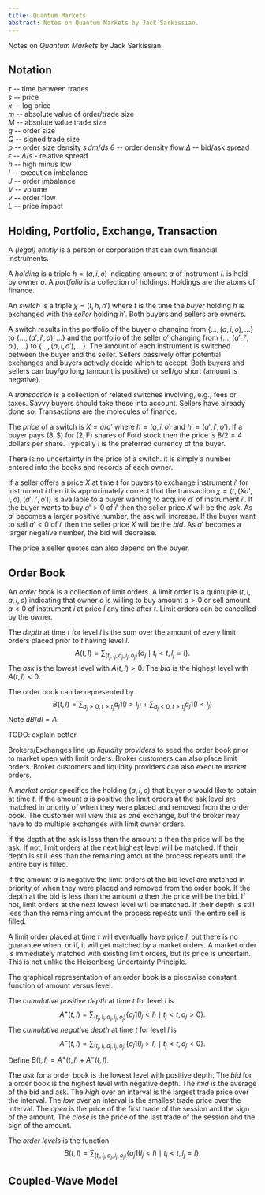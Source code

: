 ```yaml
---
title: Quantum Markets
abstract: Notes on Quantum Markets by Jack Sarkissian.
---
```


Notes on _Quantum Markets_ by Jack Sarkissian.

## Notation

$\tau$ -- time between trades  
$s$ -- price  
$x$ -- log price  
$m$ -- absolute value of order/trade size  
$M$ -- absolute value trade size  
$q$ -- order size  
$Q$ -- signed trade size  
$\rho$ -- order size density  $s\,dm/ds$
$\theta$ -- order density flow 
$\Delta$ -- bid/ask spread  
$\epsilon$ -- $\Delta/s$ - relative spread  
$h$ -- high minus low  
$I$ -- execution imbalance  
$J$ -- order imbalance  
$V$ -- volume  
$v$ -- order flow  
$L$ -- price impact  

## Holding, Portfolio, Exchange, Transaction

A _(legal) entitiy_ is a person or corporation that can own financial instruments.

A _holding_ is a triple $h = (a, i, o)$ indicating amount $a$ of instrument $i$.
is held by owner $o$.  A _portfolio_ is a collection of holdings.
Holdings are the atoms of finance.

An _switch_ is a triple $\chi = (t, h, h')$
where $t$ is the time the _buyer_ holding $h$ is exchanged with the _seller_ holding $h'$.
Both buyers and sellers are owners.

A switch results in the portfolio of the
buyer $o$ changing from $\{\ldots,(a,i,o),\ldots\}$
to $\{\ldots,(a',i',o),\ldots\}$ and the portfolio of the seller $o'$
changing from $\{\ldots,(a',i',o'),\ldots\}$
to $\{\ldots,(a,i,o'),\ldots\}$. The amount of each instrument is switched
between the buyer and the seller.
Sellers passively offer potential exchanges and buyers actively decide which to accept.
Both buyers and sellers can buy/go long (amount is positive) or sell/go short (amount is negative).

A _transaction_ is a collection of related switches
involving, e.g., fees or taxes.
Savvy buyers should take these into account. Sellers have already done so.
Transactions are the molecules of finance.

The _price_ of a switch is $X = a/a'$ where $h = (a, i, o)$ and
$h' = (a', i', o')$. If a buyer pays $(8, \$)$ for $(2, \text{F})$ shares of Ford stock
then the price is $8/2 = 4$ dollars per share. Typically $i$ is the preferred
currency of the buyer.

There is no uncertainty in the price of a switch.
it is simply a number entered into the books and records of each owner.

If a seller offers a price $X$ at time $t$ for buyers to exchange instrument $i'$
for instrument $i$ then it is approximately correct that
the transaction $\chi = (t,(Xa', i, o),(a',i',o'))$ is available to a buyer
wanting to acquire $a'$ of instrument $i'$.
If the buyer wants to buy $a' > 0$ of $i'$ then the seller price $X$ will be the _ask_.
As $a'$ becomes a larger positive number, the ask will increase.
If the buyer want to sell $a' < 0$ of $i'$ then the seller price $X$ will be the _bid_.
As $a'$ becomes a larger negative number, the bid will decrease.

The price a seller quotes can also depend on the buyer.

## Order Book

An _order book_ is a collection of limit orders.
A limit order is a quintuple $(t, l, a, i, o)$ indicating that owner $o$
is willing to buy amount $a > 0$
or sell amount $a < 0$ of instrument $i$ at price $l$
any time after $t$. Limit orders can be cancelled by the owner.

The _depth_ at time $t$ for level $l$ is the sum over the amount of every limit orders placed
prior to $t$ having level $l$.
$$
	A(t, l) = \sum_{(t_j,l_j,a_j,i_j,o_j)} \{a_j\mid t_j < t, l_j = l\}.
$$
The _ask_ is the lowest level with $A(t, l) > 0$. The _bid_
is the highest level with $A(t, l) < 0$.

The order book can be represented by
$$
	B(t, l) = \sum_{a_j > 0, t > t_j} a_j 1(l > l_j) + \sum_{a_j < 0, t > t_j} a_j 1(l < l_j)
$$
Note $dB/dl = A$.

TODO: explain better

Brokers/Exchanges line up _liquidity providers_ to seed the order book prior to market open with
limit orders. Broker customers can also place limit orders.
Broker customers and liquidity providers can also execute market orders.

A _market order_ specifies the holding $(a, i, o)$ that buyer $o$ would like to obtain
at time $t$. If the amount $a$ is positive the limit orders at the ask level
are matched in priority of when they were placed and removed from the order book.
The customer will view this as one exchange, but the broker
may have to do multiple exchanges with limit owner orders.

If the depth at the ask is less than the amount $a$ then the price will be the ask.
If not, limit orders at the next highest level will be matched. If their
depth is still less than the remaining amount the process repeats
until the entire buy is filled.

If the amount $a$ is negative the limit orders at the bid level 
are matched in priority of when they were placed and removed from the order book.
If the depth at the bid is less than the amount $a$ then the price will be the bid.
If not, limit orders at the next lowest level will be matched. If their
depth is still less than the remaining amount the process repeats
until the entire sell is filled.

A limit order placed at time $t$ will eventually have price $l$, but there
is no guarantee when, or if, it will get matched by a market orders. 
A market order is immediately matched with existing limit orders, but its price
is uncertain. This is not unlike the Heisenberg Uncertainty Principle.

The graphical representation of an order book is a piecewise constant
function of amount versus level. 

The _cumulative positive depth_ at time $t$ for level $l$ is
$$
	A^+(t, l) = \sum_{(t_j,l_j,a_j,i_j,o_j)} \{a_j1 (l_j < l)\mid t_j < t, a_j > 0\}.
$$
The _cumulative negative depth_ at time $t$ for level $l$ is
$$
	A^-(t, l) = \sum_{(t_j,l_j,a_j,i_j,o_j)} \{a_j1 (l_j > l)\mid t_j < t, a_j < 0\}.
$$
Define $B(t, l) = A^+(t,l) + A^-(t,l)$.

The _ask_ for a order book is the lowest level with positive depth.
The _bid_ for a order book is the highest level with negative depth.
The _mid_ is the average of the bid and ask.
The _high_ over an interval is the largest trade price over the interval.
The _low_ over an interval is the smallest trade price over the interval.
The _open_ is the price of the first trade of the session and the sign of the amount.
The _close_ is the price of the last trade of the session and the sign of the amount.

The _order levels_ is the function
$$
	B(t, l) = \sum_{(t_j,l_j,a_j,i_j,o_j)} \{a_j 1(l_j < l)\mid t_j < t, l_j = l\}.
$$

## Coupled-Wave Model

